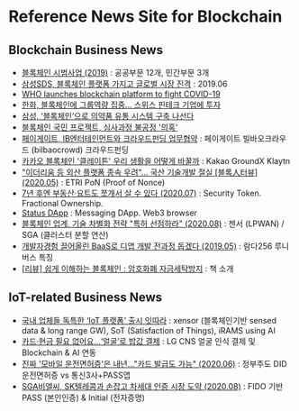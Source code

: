# Reference News Site for Blockchain

## Blockchain Business News 

- [블록체인 시범사업 (2019)](https://www.boannews.com/media/view.asp?idx=78461) : 공공부문 12개, 민간부문 3개
- [삼성SDS, 블록체인 플랫폼 가지고 글로벌 시장 진격](https://news.naver.com/main/ranking/read.nhn?mid=etc&sid1=111&rankingType=popular_day&oid=092&aid=0002164355&date=20190618&type=1&rankingSeq=1&rankingSectionId=105) : 2019.06
- [WHO launches blockchain platform to fight COVID-19](https://cointelegraph.com/news/world-health-organization-launches-blockchain-platform-to-fight-covid-19)
- [한화, 블록체인에 그룹역량 집중… 스위스 핀테크 기업에 투자](https://www.fnnews.com/news/202003301644349257?fbclid=IwAR2jDuPQ5H-DfQ5kbnLSnlxx16pbCpfLDE0LHKfI5LM1JPzj9e6W2eDPBPw)
- [삼성, ‘블록체인’으로 의약품 유통 시스템 구축 나선다](http://www.hitnews.co.kr/news/articleView.html?idxno=16019&fbclid=IwAR3D2GEnuJt_77LOSH2gSMHuFCjT7cXtKt90TYYBlcHmiB3Txtk86vjEgiI) 
- [블록체인 국민 프로젝트, 심사과정 불공정 '의혹'](https://beinews.net/news/articleView.html?idxno=31847)
- [페이게이트, IB엔터테인먼트와 크라우드펀딩 업무협약](http://m.mhj21.com/131256) : 페이게이트 빌바오크라우드 (bilbaocrowd) 크라우드펀딩
- [카카오 블록체인 '클레이튼' 우리 생활을 어떻게 바꿀까](http://m.hani.co.kr/arti/economy/it/898283.html?_fr=gg) : Kakao GroundX Klaytn
- ["이더리움 등 외산 플랫폼 종속 우려"… 국산 기술개발 절실 [블록人터뷰] (2020.05)](https://www.fnnews.com/news/202005251710498623) : ETRI PoN (Proof of Nonce)
- [7년 후엔 부동산·요트도 쪼개서 살 수 있다 (2020.07)](https://dstreet.io/news/view-detail?id=N20200717095011225776) : Security Token. Fractional Ownership.
- [Status DApp](https://status.im/) : Messaging DApp. Web3 browser
- [블록체인 업계, 기술 차별화 전략 "특허 선점하라" (2020.08)](https://www.etnews.com/20200826000139) : 젠서 (LPWAN) / SGA (클러스터 분할 연산)
- [개발자경험 끌어올린 BaaS로 디앱 개발 전과정 돕겠다 (2019.05)](https://www.mk.co.kr/news/economy/view/2019/05/290418/) : 람다256 루니버스 특징
- [[리뷰] 쉽게 이해하는 블록체인 : 암호화폐 자금세탁방지](https://theorydb.github.io/review/2020/10/17/review-book-crypto-laundering-prevention/) : 책 소개  

## IoT-related Business News 
- [국내 업체들 독특한 ‘IoT 플랫폼’ 출시 잇따라](http://www.press9.kr/news/articleView.html?idxno=43496) : xensor (블록체인기반 sensed data & long range GW), SoT (Satisfaction of Things), iRAMS using AI
- [카드·현금 필요 없어요…‘얼굴’로 밥값 결제](http://news.naver.com/main/read.nhn?mode=LSD&mid=sec&sid1=001&oid=032&aid=0003005442) : LG CNS 얼굴 인식 결제 및 Blockchain & AI 연동
- [진짜 '모바일 운전면허증'은 내년..."카드 발급도 가능" (2020.06)](https://zdnet.co.kr/view/?no=20200623171121) : 정부주도 DID 운전면허증 vs 통신3사+PASS앱
- [SGA비엘씨, SK텔레콤과 손잡고 차세대 인증 시장 도약 (2020.08)](http://www.newspim.com/news/view/20200824000620) : FIDO 기반 PASS (본인인증) & Initial (전자증명)
